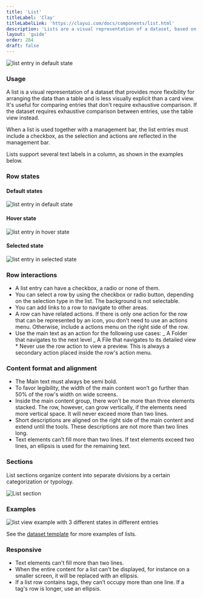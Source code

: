 ```yaml
---
title: 'List'
titleLabel: 'Clay'
titleLabelLink: 'https://clayui.com/docs/components/list.html'
description: 'Lists are a visual representation of a dataset, based on groups of related content, that is organized vertically.'
layout: 'guide'
order: 284
draft: false
---
```


![list entry in default state](/images/lexicon/ListViewDefault.jpg)

### Usage

A list is a visual representation of a dataset that provides more flexibility for arranging the data than a table and is less visually explicit than a card view. It's useful for comparing entries that don't require exhaustive comparison. If the dataset requires exhaustive comparison between entries, use the table view instead.

When a list is used together with a management bar, the list entries must include a checkbox, as the selection and actions are reflected in the management bar.

Lists support several text labels in a column, as shown in the examples below.

### Row states

#### Default states

![list entry in default state](/images/lexicon/ListViewDefault.jpg)

#### Hover state

![list entry in hover state](/images/lexicon/ListViewHover.jpg)

#### Selected state

![list entry in selected state](/images/lexicon/ListViewActive.jpg)

### Row interactions

-   A list entry can have a checkbox, a radio or none of them.
-   You can select a row by using the checkbox or radio button, depending on the selection type in the list. The background is not selectable.
-   You can add links to a row to navigate to other areas.
-   A row can have related actions. If there is only one action for the row that can be represented by an icon, you don't need to use an actions menu. Otherwise, include a actions menu on the right side of the row.
-   Use the main text as an action for the following use cases:
    _ A Folder that navigates to the next level
    _ A File that navigates to its detailed view \* Never use the row action to view a preview. This is always a secondary action placed inside the row's action menu.

### Content format and alignment

-   The Main text must always be semi bold.
-   To favor legibility, the width of the main content won’t go further than 50% of the row's width on wide screens.
-   Inside the main content group, there won’t be more than three elements stacked. The row, however, can grow vertically, if the elements need more vertical space. It will never exceed more than two lines.
-   Short descriptions are aligned on the right side of the main content and extend until the tools. These descriptions are not more than two lines long.
-   Text elements can’t fill more than two lines. If text elements exceed two lines, an ellipsis is used for the remaining text.

### Sections

List sections organize content into separate divisions by a certain categorization or typology.

![List section](/images/lexicon/ListViewGroupSeparator.jpg)

### Examples

![list view example with 3 different states in different entries](/images/lexicon/ListViewExample.jpg)

See the [dataset template](../Templates/datasetTemplate.html) for more examples of lists.

### Responsive

-   Text elements can't fill more than two lines.
-   When the entire content for a list can't be displayed, for instance on a smaller screen, it will be replaced with an ellipsis.
-   If a list row contains tags, they can’t occupy more than one line. If a tag's row is longer, use an ellipsis.
